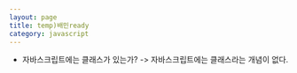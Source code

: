 ```yaml
---
layout: page
title: temp)배민ready
category: javascript
---
```


- 자바스크립트에는 클래스가 있는가?
-> 자바스크립트에는 클래스라는 개념이 없다.
